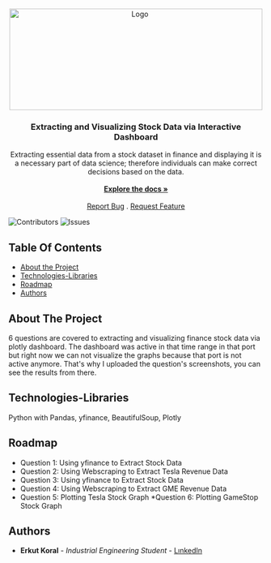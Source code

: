 <br/>
<p align="center">
  <a href="https://github.com/erkutkoral/PythonProject">
    <img src="https://miro.medium.com/max/1400/0*pBf3K0f-fL3-hUNY.png" alt="Logo" width="500" height="200">
  </a>

  <h3 align="center">Extracting and Visualizing Stock Data via Interactive Dashboard</h3>

  <p align="center">
    Extracting essential data from a stock dataset in finance and displaying it is a necessary part of data science; therefore individuals can make correct decisions based on the data. 
    <br/>
    <br/>
    <a href="https://github.com/erkutkoral/PythonProject"><strong>Explore the docs »</strong></a>
    <br/>
    <br/>
    <a href="https://github.com/erkutkoral/PythonProject/issues">Report Bug</a>
    .
    <a href="https://github.com/erkutkoral/PythonProject/issues">Request Feature</a>
  </p>
</p>

![Contributors](https://img.shields.io/github/contributors/erkutkoral/PythonProject?color=dark-green) ![Issues](https://img.shields.io/github/issues/erkutkoral/PythonProject) 

## Table Of Contents

* [About the Project](#about-the-project)
* [Technologies-Libraries](#technologies-libraries)
* [Roadmap](#roadmap)
* [Authors](#authors)

## About The Project

6 questions are covered to extracting and visualizing finance stock data via plotly dashboard. The dashboard was active in that time range in that port but right now we can not visualize the graphs because that port is not active anymore. That's why I uploaded the question's screenshots, you can see the results from there.

## Technologies-Libraries

Python with Pandas, yfinance, BeautifulSoup, Plotly

## Roadmap

* Question 1: Using yfinance to Extract Stock Data
* Question 2: Using Webscraping to Extract Tesla Revenue Data
* Question 3: Using yfinance to Extract Stock Data
* Question 4: Using Webscraping to Extract GME Revenue Data
* Question 5: Plotting Tesla Stock Graph
 *Question 6: Plotting GameStop Stock Graph

## Authors

* **Erkut Koral** - *Industrial Engineering Student* - [LınkedIn](https://www.linkedin.com/in/erkutkoral/)
